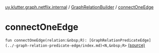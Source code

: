[uy.klutter.graph.netflix.internal](../index.md) / [GraphRelationBuilder](index.md) / [connectOneEdge](.)


# connectOneEdge
`fun connectOneEdge(relation:&nbsp;R): [GraphRelationPredicateEdge](../-graph-relation-predicate-edge/index.md)<N,&nbsp;R>` [(source)](https://github.com/kohesive/klutter/blob/master/netflix-graph-jdk6/src/main/kotlin/uy/klutter/graph/netflix/internal/Schema.kt#L85)


